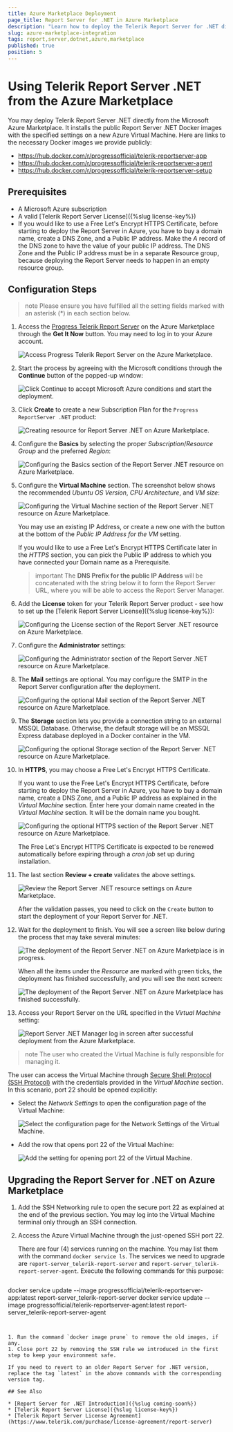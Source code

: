 ```yaml
---
title: Azure Marketplace Deployment
page_title: Report Server for .NET in Azure Marketplace
description: "Learn how to deploy the Telerik Report Server for .NET directly from the Microsoft Azure Marketplace."
slug: azure-marketplace-integration
tags: report,server,dotnet,azure,marketplace
published: true
position: 5
---
```


# Using Telerik Report Server .NET from the Azure Marketplace

You may deploy Telerik Report Server .NET directly from the Microsoft Azure Marketplace. It installs the public Report Server .NET Docker images with the specified settings on a new Azure Virtual Machine. Here are links to the necessary Docker images we provide publicly:

* https://hub.docker.com/r/progressofficial/telerik-reportserver-app
* https://hub.docker.com/r/progressofficial/telerik-reportserver-agent
* https://hub.docker.com/r/progressofficial/telerik-reportserver-setup

## Prerequisites

* A Microsoft Azure subscription
* A valid [Telerik Report Server License]({%slug license-key%})
* If you would like to use a Free Let's Encrypt HTTPS Certificate, before starting to deploy the Report Server in Azure, you have to buy a domain name, create a DNS Zone, and a Public IP address. Make the _A_ record of the DNS zone to have the value of your public IP address. The DNS Zone and the Public IP address must be in a separate Resource group, because deploying the Report Server needs to happen in an empty resource group.

## Configuration Steps

>note Please ensure you have fulfilled all the setting fields marked with an asterisk (*) in each section below.

1. Access the [Progress Telerik Report Server](https://azuremarketplace.microsoft.com/en-us/marketplace/apps/progresssoftwarecorporation.progress-telerik-report-server) on the Azure Marketplace through the __Get It Now__ button. You may need to log in to your Azure account.

	![Access Progress Telerik Report Server on the Azure Marketplace.](../images/rs-net-images/get-rs-net-on-azure-marketplace.png)

1. Start the process by agreeing with the Microsoft conditions through the __Continue__ button of the popped-up window:

	![Click Continue to accept Microsoft Azure conditions and start the deployment.](../images/rs-net-images/start-creating-report-server-app-azure.png)
	

1. Click __Create__ to create a new Subscription Plan for the `Progress ReportServer .NET` product:

	![Creating resource for Report Server .NET on Azure Marketplace.](../images/rs-net-images/create-rs-net-subscription-plan.png)

1. Configure the __Basics__ by selecting the proper _Subscription_/_Resource Group_ and the preferred _Region_:

	![Configuring the Basics section of the Report Server .NET resource on Azure Marketplace.](../images/rs-net-images/rs-net-azure-marketplace-settings-basics.png)

1. Configure the __Virtual Machine__ section. The screenshot below shows the recommended _Ubuntu OS Version_, _CPU Architecture_, and _VM size_:

	![Configuring the Virtual Machine section of the Report Server .NET resource on Azure Marketplace.](../images/rs-net-images/rs-net-azure-marketplace-settings-virtual-machine.png)

	You may use an existing IP Address, or create a new one with the button at the bottom of the _Public IP Address for the VM_ setting.

	If you would like to use a Free Let's Encrypt HTTPS Certificate later in the _HTTPS_ section, you can pick the Public IP address to which you have connected your Domain name as a Prerequisite.

	>important The __DNS Prefix for the public IP Address__ will be concatenated with the string below it to form the Report Server URL, where you will be able to access the Report Server Manager.

1. Add the __License__ token for your Telerik Report Server product - see how to set up the [Telerik Report Server License]({%slug license-key%}):

	![Configuring the License section of the Report Server .NET resource on Azure Marketplace.](../images/rs-net-images/rs-net-azure-marketplace-settings-license.png)

1. Configure the __Administrator__ settings:

	![Configuring the Administrator section of the Report Server .NET resource on Azure Marketplace.](../images/rs-net-images/rs-net-azure-marketplace-settings-administrator.png)

1. The __Mail__ settings are optional. You may configure the SMTP in the Report Server configuration after the deployment.

	![Configuring the optional Mail section of the Report Server .NET resource on Azure Marketplace.](../images/rs-net-images/rs-net-azure-marketplace-settings-mail.png)

1. The __Storage__ section lets you provide a connection string to an external MSSQL Database. Otherwise, the default storage will be an MSSQL Express database deployed in a Docker container in the VM.

 	![Configuring the optional Storage section of the Report Server .NET resource on Azure Marketplace.](../images/rs-net-images/rs-net-azure-marketplace-settings-storage.png)

1. In __HTTPS__, you may choose a Free Let's Encrypt HTTPS Certificate.

	If you want to use the Free Let's Encrypt HTTPS Certificate, before starting to deploy the Report Server in Azure, you have to buy a domain name, create a DNS Zone, and a Public IP address as explained in the _Virtual Machine_ section. Enter here your domain name created in the _Virtual Machine_ section. It will be the domain name you bought.
 
	![Configuring the optional HTTPS section of the Report Server .NET resource on Azure Marketplace.](../images/rs-net-images/rs-net-azure-marketplace-settings-https.png)

	The Free Let's Encrypt HTTPS Certificate is expected to be renewed automatically before expiring through a _cron job_ set up during installation.

1. The last section __Review + create__ validates the above settings.

	![Review the Report Server .NET resource settings on Azure Marketplace.](../images/rs-net-images/rs-net-azure-marketplace-settings-review.png)

	After the validation passes, you need to click on the `Create` button to start the deployment of your Report Server for .NET.

1. Wait for the deployment to finish. You will see a screen like below during the process that may take several minutes:

	![The deployment of the Report Server .NET on Azure Marketplace is in progress.](../images/rs-net-images/rs-net-azure-marketplace-settings-deployment-in-progress.png)

	When all the items under the _Resource_ are marked with green ticks, the deployment has finished successfully, and you will see the next screen:

	![The deployment of the Report Server .NET on Azure Marketplace has finished successfully.](../images/rs-net-images/rs-net-azure-marketplace-settings-deployment-complete.png)

1. Access your Report Server on the URL specified in the _Virtual Machine_ setting:

	![Report Server .NET Manager log in screen after successful deployment from the Azure Marketplace.](../images/rs-net-images/rs-net-azure-marketplace-access-rs.png)

>note The user who created the Virtual Machine is fully responsible for managing it.

The user can access the Virtual Machine through [Secure Shell Protocol (SSH Protocol)](https://en.wikipedia.org/wiki/Secure_Shell) with the credentials provided in the _Virtual Machine_ section. In this scenario, port 22 should be opened explicitly:

* Select the _Network Settings_ to open the configuration page of the Virtual Machine:

	![Select the configuration page for the Network Settings of the Virtual Machine.](../images/rs-net-images/create-rs-net-network.png)

* Add the row that opens port 22 of the Virtual Machine:

	![Add the setting for opening port 22 of the Virtual Machine.](../images/rs-net-images/create-rs-net-network-settings.png)

## Upgrading the Report Server for .NET on Azure Marketplace

1. Add the SSH Networking rule to open the secure port 22 as explained at the end of the previous section. You may log into the Virtual Machine terminal only through an SSH connection.
1. Access the Azure Virtual Machine through the just-opened SSH port 22.
	
	There are four (4) services running on the machine. You may list them with the command `docker service ls`. The services we need to upgrade are `report-server_telerik-report-server` and `report-server_telerik-report-server-agent`. Execute the following commands for this purpose:
	
	````bash
docker service update --image progressofficial/telerik-reportserver-app:latest report-server_telerik-report-server
	docker service update --image progressofficial/telerik-reportserver-agent:latest report-server_telerik-report-server-agent
````
	
	
1. Run the command `docker image prune` to remove the old images, if any.
1. Close port 22 by removing the SSH rule we introduced in the first step to keep your environment safe.

If you need to revert to an older Report Server for .NET version, replace the tag `latest` in the above commands with the corresponding version tag.

## See Also

* [Report Server for .NET Introduction]({%slug coming-soon%})
* [Telerik Report Server License]({%slug license-key%})
* [Telerik Report Server License Agreement](https://www.telerik.com/purchase/license-agreement/report-server)
